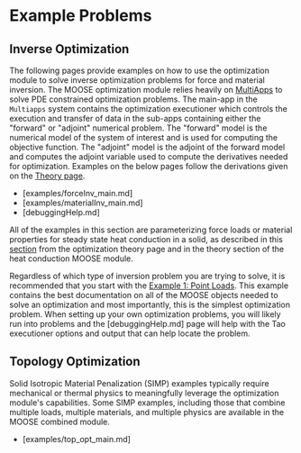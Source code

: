 # Example Problems

## Inverse Optimization

The following pages provide examples on how to use the optimization module to solve inverse optimization problems for force and material inversion.  The MOOSE optimization module relies heavily on [MultiApps](MultiApps/index.md) to solve PDE constrained optimization problems.  The main-app in the `Multiapps` system contains the optimization executioner which controls the execution and transfer of data in the sub-apps containing either the "forward" or "adjoint" numerical problem. The "forward" model is the numerical model of the system of interest and is used for computing the objective function.  The "adjoint" model is the adjoint of the forward model and computes the adjoint variable used to compute the derivatives needed for optimization.  Examples on the below pages follow the derivations given on the [Theory page](theory/InvOptTheory.md).

- [examples/forceInv_main.md]
- [examples/materialInv_main.md]
- [debuggingHelp.md]

All of the examples in this section are parameterizing force loads or material properties for steady state
heat conduction in a solid, as described in this [section](theory/InvOptTheory.md#sec:adjoint) from the optimization theory page and in the theory section of the heat conduction MOOSE module.

Regardless of which type of inversion problem you are trying to solve, it is recommended that you start with the [Example 1: Point Loads](forceInv_pointLoads.md).  This example contains the best documentation on all of the MOOSE objects needed to solve an optimization and most importantly, this is the simplest optimization problem.  When setting up your own optimization problems, you will likely run into problems and the [debuggingHelp.md] page will help with the Tao executioner options and output that can help locate the problem.

## Topology Optimization

Solid Isotropic Material Penalization (SIMP) examples typically require mechanical or thermal physics to meaningfully leverage
the optimization module's capabilities. Some SIMP examples, including those that combine multiple loads, multiple materials, and
multiple physics are available in the MOOSE combined module.

- [examples/top_opt_main.md]

